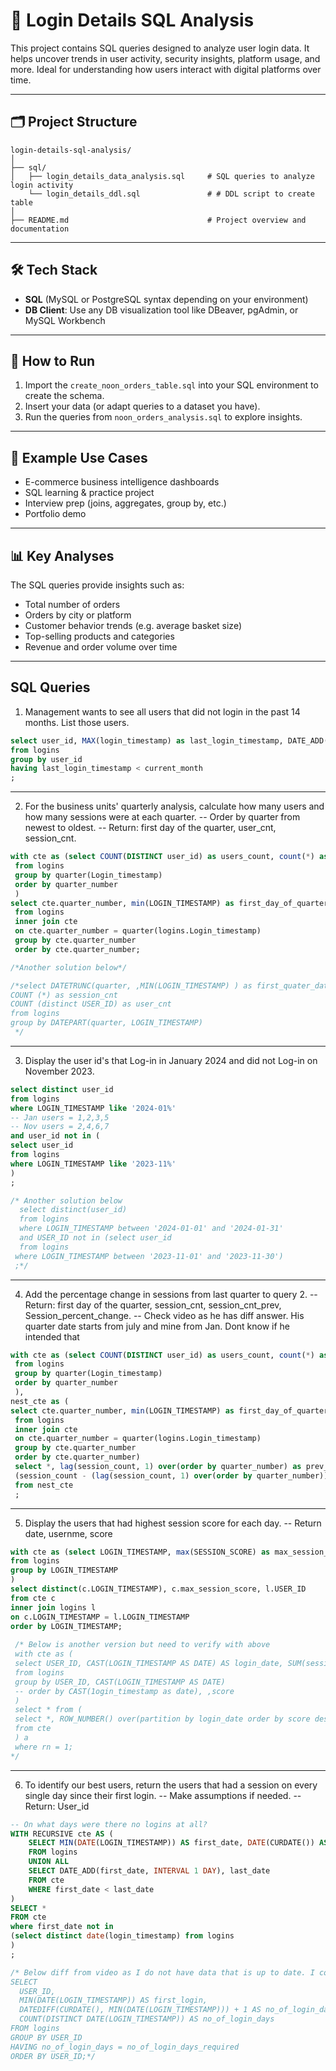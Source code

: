 # 🔐 Login Details SQL Analysis

This project contains SQL queries designed to analyze user login data. It helps uncover trends in user activity, security insights, platform usage, and more. Ideal for understanding how users interact with digital platforms over time.

---

## 🗂️ Project Structure

```
login-details-sql-analysis/
│
├── sql/
│   ├── login_details_data_analysis.sql     # SQL queries to analyze login activity
    └── login_details_ddl.sql               # # DDL script to create table
│
├── README.md                               # Project overview and documentation

```

---

## 🛠️ Tech Stack

- **SQL** (MySQL or PostgreSQL syntax depending on your environment)
- **DB Client**: Use any DB visualization tool like DBeaver, pgAdmin, or MySQL Workbench

---

## 🚀 How to Run

1. Import the `create_noon_orders_table.sql` into your SQL environment to create the schema.
2. Insert your data (or adapt queries to a dataset you have).
3. Run the queries from `noon_orders_analysis.sql` to explore insights.

---

## 📁 Example Use Cases

- E-commerce business intelligence dashboards
- SQL learning & practice project
- Interview prep (joins, aggregates, group by, etc.)
- Portfolio demo

---

## 📊 Key Analyses

The SQL queries provide insights such as:

- Total number of orders
- Orders by city or platform
- Customer behavior trends (e.g. average basket size)
- Top-selling products and categories
- Revenue and order volume over time

---

## SQL Queries

1. Management wants to see all users that did not login in the past 14 months. List those users.

```sql
select user_id, MAX(login_timestamp) as last_login_timestamp, DATE_ADD(CURDATE(), INTERVAL -14 MONTH) as current_month
from logins
group by user_id
having last_login_timestamp < current_month
;
```

---

2. For the business units' quarterly analysis, calculate how many users and how many sessions were at each quarter.
  -- Order by quarter from newest to oldest.
  -- Return: first day of the quarter, user_cnt, session_cnt.
   
```sql
with cte as (select COUNT(DISTINCT user_id) as users_count, count(*) as session_count ,quarter(Login_timestamp) as quarter_number
 from logins
 group by quarter(Login_timestamp)
 order by quarter_number
 )
select cte.quarter_number, min(LOGIN_TIMESTAMP) as first_day_of_quarter, cte.session_count , cte.users_count
 from logins
 inner join cte
 on cte.quarter_number = quarter(logins.Login_timestamp)
 group by cte.quarter_number
 order by cte.quarter_number;

/*Another solution below*/

/*select DATETRUNC(quarter, ,MIN(LOGIN_TIMESTAMP) ) as first_quater_date
COUNT (*) as session_cnt
COUNT (distinct USER_ID) as user_cnt
from logins
group by DATEPART(quarter, LOGIN_TIMESTAMP)
 */
```

---

3. Display the user id's that Log-in in January 2024 and did not Log-in on November 2023.
```sql
select distinct user_id
from logins
where LOGIN_TIMESTAMP like '2024-01%' 
-- Jan users = 1,2,3,5
-- Nov users = 2,4,6,7
and user_id not in (
select user_id 
from logins
where LOGIN_TIMESTAMP like '2023-11%'
)
;

/* Another solution below 
  select distinct(user_id)
  from logins
  where LOGIN_TIMESTAMP between '2024-01-01' and '2024-01-31'
  and USER_ID not in (select user_id
  from logins
 where LOGIN_TIMESTAMP between '2023-11-01' and '2023-11-30')
 ;*/
```

---

4. Add the percentage change in sessions from last quarter to query 2.
-- Return: first day of the quarter, session_cnt, session_cnt_prev, Session_percent_change.
-- Check video as he has diff answer. His quarter date starts from july and mine from Jan. Dont know if he intended that

```sql
with cte as (select COUNT(DISTINCT user_id) as users_count, count(*) as session_count ,quarter(Login_timestamp) as quarter_number
 from logins
 group by quarter(Login_timestamp)
 order by quarter_number
 ),
nest_cte as (
select cte.quarter_number, min(LOGIN_TIMESTAMP) as first_day_of_quarter, cte.session_count , cte.users_count
 from logins
 inner join cte
 on cte.quarter_number = quarter(logins.Login_timestamp)
 group by cte.quarter_number
 order by cte.quarter_number)
 select *, lag(session_count, 1) over(order by quarter_number) as prev_session_count, 
 (session_count - (lag(session_count, 1) over(order by quarter_number))) / lag(session_count, 1) over(order by quarter_number)* 100 as session_percent_change 
 from nest_cte
 ;
```

---

5. Display the users that had highest session score for each day.
-- Return date, usernme, score

```sql
with cte as (select LOGIN_TIMESTAMP, max(SESSION_SCORE) as max_session_score
from logins
group by LOGIN_TIMESTAMP
)
select distinct(c.LOGIN_TIMESTAMP), c.max_session_score, l.USER_ID
from cte c
inner join logins l
on c.LOGIN_TIMESTAMP = l.LOGIN_TIMESTAMP
order by LOGIN_TIMESTAMP;
 
 /* Below is another version but need to verify with above
 with cte as (
 select USER_ID, CAST(LOGIN_TIMESTAMP AS DATE) AS login_date, SUM(session_score) as score
 from logins
 group by USER_ID, CAST(LOGIN_TIMESTAMP AS DATE)
 -- order by CAST(1ogin_timestamp as date), ,score
 )
 select * from (
 select *, ROW_NUMBER() over(partition by login_date order by score desc) as rn
 from cte
 ) a 
 where rn = 1;
*/
```

---


6. To identify our best users, return the users that had a session on every single day since their first login.
 -- Make assumptions if needed.
 -- Return: User_id

```sql
-- On what days were there no logins at all?
WITH RECURSIVE cte AS (
    SELECT MIN(DATE(LOGIN_TIMESTAMP)) AS first_date, DATE(CURDATE()) AS last_date
    FROM logins
    UNION ALL
    SELECT DATE_ADD(first_date, INTERVAL 1 DAY), last_date
    FROM cte
    WHERE first_date < last_date
)
SELECT * 
FROM cte
where first_date not in
(select distinct date(login_timestamp) from logins
)
;

/* Below diff from video as I do not have data that is up to date. I could add rows to see if below works.
SELECT 
  USER_ID, 
  MIN(DATE(LOGIN_TIMESTAMP)) AS first_login,
  DATEDIFF(CURDATE(), MIN(DATE(LOGIN_TIMESTAMP))) + 1 AS no_of_login_days_required,
  COUNT(DISTINCT DATE(LOGIN_TIMESTAMP)) AS no_of_login_days
FROM logins
GROUP BY USER_ID
HAVING no_of_login_days = no_of_login_days_required
ORDER BY USER_ID;*/

```
